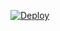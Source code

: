 
[![Deploy](https://www.herokucdn.com/deploy/button.svg)](https://heroku.com/deploy?template=https://github.com/Kenzuuu/ZhuVCBot)
